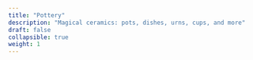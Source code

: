 ```yaml
---
title: "Pottery"
description: "Magical ceramics: pots, dishes, urns, cups, and more"
draft: false
collapsible: true
weight: 1
---
```

